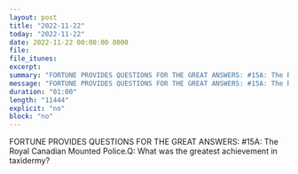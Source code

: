 ```yaml
---
layout: post
title: "2022-11-22"
today: "2022-11-22"
date: 2022-11-22 00:00:00 0000
file:
file_itunes:
excerpt:
summary: "FORTUNE PROVIDES QUESTIONS FOR THE GREAT ANSWERS: #15A: The Royal Canadian Mounted Police.Q: What was the greatest achievement in taxidermy?"
message: "FORTUNE PROVIDES QUESTIONS FOR THE GREAT ANSWERS: #15A: The Royal Canadian Mounted Police.Q: What was the greatest achievement in taxidermy?"
duration: "01:00"
length: "11444"
explicit: "no"
block: "no"
---
```

FORTUNE PROVIDES QUESTIONS FOR THE GREAT ANSWERS: #15A: The Royal Canadian Mounted Police.Q: What was the greatest achievement in taxidermy?

